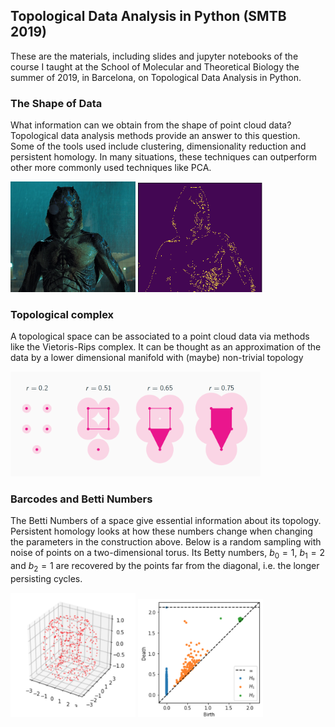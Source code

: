 ## Topological Data Analysis in Python (SMTB 2019)

These are the materials, including slides and jupyter notebooks of the course I taught at the School of Molecular and Theoretical Biology the summer of 2019, in Barcelona, on Topological Data Analysis in Python.

### The Shape of Data

What information can we obtain from the shape of point cloud data? Topological data analysis methods provide an answer to this question. Some of the tools used include clustering, dimensionality reduction and persistent homology. In many situations, these techniques can outperform other more commonly used techniques like PCA. 

<p float="left">
  <img src="Images/shape.png" width="200" />
  <img src="Images/shape_edged.png" width="200" /> 
</p>

### Topological complex

A topological space can be associated to a point cloud data via methods like the Vietoris-Rips complex. It can be thought as an approximation of the data by a lower dimensional manifold with (maybe) non-trivial topology
<p float="left">
  <img src="Images/cech_complex.png" width="400" />
</p>


### Barcodes and Betti Numbers

The Betti Numbers of a space give essential information about its topology. Persistent homology looks at how these numbers change when changing the parameters in the construction above. Below is a random sampling with noise of points on a two-dimensional torus. Its Betty numbers, $b_0=1$, $b_1=2$ and $b_2=1$ are recovered by the points far from the diagonal, i.e. the longer persisting cycles. 

<p float="left">
  <img src="Images/toruspts.png" width="200" />
  <img src="Images/torusbarcode.png" width="200" /> 
</p>
